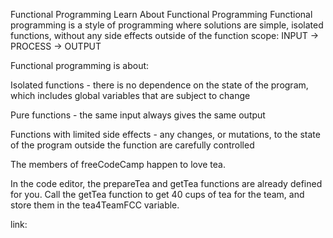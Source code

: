 
Functional Programming
Learn About Functional Programming
Functional programming is a style of programming where solutions are simple, isolated functions, without any side effects outside of the function scope: INPUT -> PROCESS -> OUTPUT

Functional programming is about:

Isolated functions - there is no dependence on the state of the program, which includes global variables that are subject to change

Pure functions - the same input always gives the same output

Functions with limited side effects - any changes, or mutations, to the state of the program outside the function are carefully controlled

The members of freeCodeCamp happen to love tea.

In the code editor, the prepareTea and getTea functions are already defined for you. Call the getTea function to get 40 cups of tea for the team, and store them in the tea4TeamFCC variable.

link: